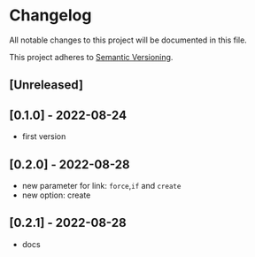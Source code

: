 # Changelog

All notable changes to this project will be documented in this file.

This project adheres to [Semantic Versioning](https://semver.org).

<!--
Note: In this file, do not use the hard wrap in the middle of a sentence for compatibility with GitHub comment style markdown rendering.
-->

## [Unreleased]

## [0.1.0] - 2022-08-24

- first version

## [0.2.0] - 2022-08-28

- new parameter for link: `force`,`if` and `create`
- new option: create

## [0.2.1] - 2022-08-28
- docs
